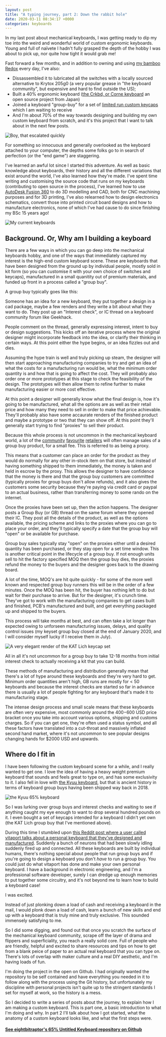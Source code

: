 ```yaml
---
layout: post
title: "A typing journey, part 2: Down the rabbit hole"
date: 2020-03-11 08:34:17 +0000
categories: keyboards
---
```


In my last post about mechanical keyboards, I was getting ready to dip my toe
into the weird and wonderful world of custom ergonomic keyboards. Young and full
of naïvete I hadn't fully grasped the depth of the hobby I was about to pick up,
nor quite how tight it would grab me!

Fast forward a few months, and in addition to owning and using [my bamboo
Redox](https://falba.tech/custom-redox/) every day, I've also:

- Dissassembled it to lubricated all the switches with a locally sourced
  alternative to Krytox 205g0 (a very popular grease in "the keyboard
  community", but expensive and hard to find outside the US);
- Built a 40% ergonomic keyboard ([the Crkbd, or Corne
  keyboard](https://github.com/foostan/crkbd) an open source project from Japan)
- Joined a keyboard "group-buy" for a set of [limited run custom
  keycaps](https://geekhack.org/index.php?topic=104129.0) which I am waiting to
  receive
- And I'm about 70% of the way towards designing and building my own custom
  keyboard from scratch, and it's this project that I want to talk about in the
  next few posts.

<div class='centered-image'>
  <img alt="Boy, that escalated quickly" src="/images/escalation.gif">
</div>

For something so innocuous and generally overlooked as the keyboard attached to
your computer, the depths some folks go to in search of perfection (or the "end
game") are staggering.

I've learned an awful lot since I started this adventure. As well as basic
knowledge about keyboards, their history and all the different variations that
exist around the world, I've also learned how they're made. I've spent time
writing and customising the source code that runs on my keyboards (contributing
to open source in the process), I've learned how to use [AutoDesk Fusion 360]()
to do 3D modelling and CAD, both for CNC machining purposes and for 3D printing,
I've also relearned how to design electronics schematics, convert those into
printed circuit board designs and how to manufacture electronics, none of which
I've had cause to do since finishing my BSc 15 years ago!

![My current keyboards](/images/current_keyboards_feb20.jpeg)

## Background. Or, Why am I building a keyboard

There are a few ways in which you can go deep into the mechanical keyboards
hobby, and one of the ways that immediately captured my interest is the high-end
custom keyboard scene. These are keyboards that have been designed from the
ground up by individual people, mostly sold in kit form (so you can customise it
with your own choice of switches and keycaps), manufactured in a small quanitity
out of premium materials, and funded up front in a process called a "group buy".

A group buy typically goes like this:

Someone has an idea for a new keyboard, they put together a design in a cad
package, maybe a few renders and they write a bit about what they want to do.
They post up an "Interest check", or IC thread on a keyboard community forum
like Geekhack.

People comment on the thread, generally expressing interest, intent to buy or
design suggestions. This kicks off an iterative process where the original
designer might incorporate feedback into the idea, or clarify their thinking in
certain ways. At this point either the hype begins, or an idea fizzles out and
dies.

Assuming the hype train is well and truly picking up steam, the designer will
then start approaching manufacturing companies to try and get an idea of what
the costs for a manufacturing run would be, what the minimum order quantity is
and how that is going to affect the cost. They will probably also order one or
more prototypes at this stage to check the feasibility of the design. The
prototypes will then allow them to refine further to make manufacturing easier
or more cost effective.

At this point a designer will generally know what the final design is, how it's
going to be manufactured, what all the options are as well as their retail price
and how many they need to sell in order to make that price achievable. They'll
probably also have some accaurate renders of the finished product and maybe a
prototype or two that they can show off. At this point they'll generally start
trying to find "proxies" to sell their product.

Because this whole process is not uncommon in the mechanical keyboard world, a
lot of the [community](https://novelkeys.xyz/collections/group-buys)
[favourite](https://mykeyboard.eu/catalogue/category/group-buys_20/)
[retailers](https://candykeys.com/group-buys) will often manage sales of a group
buy product, for a small fee. This is referred to as being a proxy.

This means that a customer can place an order for the product as they would do
normally for any other in-stock item on that store, but instead of having
something shipped to them immediately, the money is taken and held in escrow by
the proxy. This allows the designer to have confidence that the money is there
and that the group buy customers are committed (typically proxies for group buys
don't allow refunds), and it also gives the customers some security because
they're paying via credit card or paypal to an actual business, rather than
transferring money to some rando on the internet.

Once the proxies have been set up, then the action happens. The designer posts a
Group Buy (or GB) thread on the same forum where they opened their IC. They post
all the details of the product, as well as the options available, the pricing
scheme and links to the proxies where you can go to place your order, and
they'll typically specify a date that the group buy will "open" or be available
for purchase.

Group buy sales typically stay "open" on the proxies either until a desired
quantity has been purchased, or they stay open for a set time window. This is
another critical point in the lifecycle of a group buy. If not enough units sell
to hit the factory specified MOQ then the group buy dies, the proxies refund the
money to the buyers and the designer goes back to the drawing board.

A lot of the time, MOQ's are hit quite quickly - for some of the more well known
and respected group buy runners this will be in the order of a few minutes. Once
the MOQ has been hit, the buyer has nothing left to do but wait for their
purchase to arrive. But for the designer, it's crunch time. They've got to work
with the manufacturing companies to get cases built and finished, PCB's
manufactured and built, and get everything packaged up and shipped to the buyers.

This process will take months at best, and can often take a lot longer than
expected owing to unforseen manufacturing issues, delays, and quality control
issues (my keyset group buy closed at the end of January 2020, and I will
consider myself lucky if I receive them in July).

![A very elegant render of the KAT Lich keycap set](/images/kat_lich_render.jpg)

All in all it's not uncommon for a group buy to take 12-18 months from initial
interest check to actually receiving a kit that you can build.

These methods of manufacturing and distribution generally mean that there's a
lot of hype around these keyboards and they're very hard to get. Minimum order
quantities aren't high, GB runs are mostly for < 50 keyboards and because the
interest checks are started so far in advance there is usually a lot of people
fighting for any keyboard that's made it to manufacturing stage.

The intense design process and small scale means that these keyboards are often
very expensive, most commonly around the $400-$600 USD price bracket once you
take into account various options, shipping and customs charges. So if you can
get one, they're often used a status symbol, and all these factors have
translated into a cut-throat and massively inflated second hand market, where
it's not uncommon to see popular designs changing hands for $2000 USD and
upwards.

## Where do I fit in

I have been following the custom keyboard scene for a while, and I really wanted
to get one. I love the idea of having a heavy weight premium keyboard that
sounds and feels great to type on, and has some exclusivity to it. I also fell
in love with [the Kyuu keyboard](https://geekhack.org/index.php?topic=97810.0),
but that is ancient history in terms of keyboard group buys having been shipped
way back in 2018.

![the Kyuu 65% keyboard](/images/kyuu.jpg)

So I was lurking over group buys and interest checks and waiting to see if
anything caught my eye enough to want to drop several hundred pounds on it. I
even bought a set of keycaps intended for a keyboard I didn't yet own (the KAT
Lich group buy that I've mentioned above).

During this time I stumbled upon [this Reddit post where a user called vitaport
talks about a personal keyboard that they've designed and
manufactured](https://www.reddit.com/r/CustomKeyboards/comments/eoq1u8/a_simple_wedge/).
Suddenly a bunch of neurons that had been slowly idling suddenly fired up and
connected. All these keyboards are built by individual humans, there's nothing
special about people that run group buys and if you're going to design a
keyboard you don't _have_ to run a group buy. You could just do what vitaport
has done and make your own personal keyboard. I have a background in electronic
engineering, and I'm a professional software developer, surely I can dredge up
enough memories to put together some circuitry, and it's not beyond me to learn
how to build a keyboard case!

I was excited.

Instead of just plonking down a load of cash and receiving a keyboard in the
mail, I would plonk down a load of cash, learn a bunch of new skills and end up
with a keyboard that is truly mine and truly exclusive. This sounded immensely
satisfying to me.

So I did some digging, and found out that once you scratch the surface of the
mechanical keyboard community, scrape off the layer of drama and flippers and
superficiality, you reach a really solid core. Full of people who are friendly,
helpful and excited to share resources and tips on how to get from a blank peice
of paper to an actual real keyboard that you can type on. There's lots of
overlap with maker culture and a real DIY aesthetic, and I'm having loads of
fun.

I'm doing the project in the open on Github. I had originally wanted the
repository to be self contained and have everything you needed in it to follow
along with the process using the Git history, but unfortunately my discipline
with personal projects isn't quite up to the stringent standards I set for
myself at work, so the history is a mess.

So I decided to write a series of posts about the journey, to explain how I am
making a custom keyboard. This is part one, a basic introduction to what I'm
doing and why. In part 2 I'll talk about how I got started, what the anatomy of
a custom keyboard looks like, and what the first steps were.

<div class="centered">
  <h4>
    <a href="https://github.com/eightbitraptor/65_keyboard_untitled">See eightbitraptor's 65% Untitled Keyboard repository on Github</a>
  </h4>
</div>
